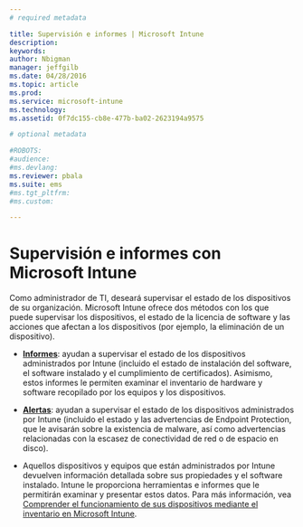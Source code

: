 ```yaml
---
# required metadata

title: Supervisión e informes | Microsoft Intune
description:
keywords:
author: Nbigman
manager: jeffgilb
ms.date: 04/28/2016
ms.topic: article
ms.prod:
ms.service: microsoft-intune
ms.technology:
ms.assetid: 0f7dc155-cb8e-477b-ba02-2623194a9575

# optional metadata

#ROBOTS:
#audience:
#ms.devlang:
ms.reviewer: pbala
ms.suite: ems
#ms.tgt_pltfrm:
#ms.custom:

---
```


# Supervisión e informes con Microsoft Intune
Como administrador de TI, deseará supervisar el estado de los dispositivos de su organización. Microsoft Intune ofrece dos métodos con los que puede supervisar los dispositivos, el estado de la licencia de software y las acciones que afectan a los dispositivos (por ejemplo, la eliminación de un dispositivo).

-   **[Informes](understand-microsoft-intune-operations-by-using-reports.md)**: ayudan a supervisar el estado de los dispositivos administrados por Intune (incluido el estado de instalación del software, el software instalado y el cumplimiento de certificados). 
     Asimismo, estos informes le permiten examinar el inventario de hardware y software recopilado por los equipos y los dispositivos.

-   **[Alertas](get-notified-by-microsoft-intune-alerts.md)**: ayudan a supervisar el estado de los dispositivos administrados por Intune (incluido el estado y las advertencias de Endpoint Protection, que le avisarán sobre la existencia de malware, así como advertencias relacionadas con la escasez de conectividad de red o de espacio en disco).

-   Aquellos dispositivos y equipos que están administrados por Intune devuelven información detallada sobre sus propiedades y el software instalado.  Intune le proporciona herramientas e informes que le permitirán examinar y presentar estos datos. Para más información, vea [Comprender el funcionamiento de sus dispositivos mediante el inventario en Microsoft Intune](understand-your-devices-with-inventory-in-microsoft-intune.md).



<!--HONumber=Jun16_HO1-->


